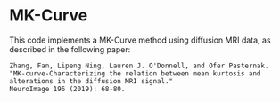 # MK-Curve

This code implements a MK-Curve method using diffusion MRI data, as described in the following paper:

    Zhang, Fan, Lipeng Ning, Lauren J. O'Donnell, and Ofer Pasternak. 
    "MK-curve-Characterizing the relation between mean kurtosis and alterations in the diffusion MRI signal." 
    NeuroImage 196 (2019): 68-80.
